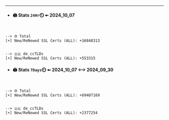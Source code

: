 

---
- #### 🖨️ **Stats** `24Hr`⏲️ ➼ 2024_10_07
```console


--> 🌐 Total
[+] New/ReNewed SSL Certs (ALL): +16848313


--> 🇩🇪 de_ccTLDs
[+] New/ReNewed SSL Certs (ALL): +553315

```

- #### 🖨️ **Stats** `7Days`⏲️ ➼ 2024_10_07 <--> 2024_09_30
```console


--> 🌐 Total
[+] New/ReNewed SSL Certs (ALL): +69407169


--> 🇩🇪 de_ccTLDs
[+] New/ReNewed SSL Certs (ALL): +2377254

```

